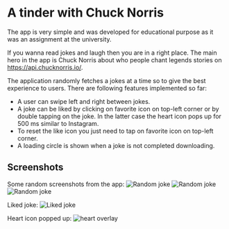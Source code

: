 # A tinder with Chuck Norris

The app is very simple and was developed for educational purpose as it was an assignment at the
university.

If you wanna read jokes and laugh then you are in a right place. The main hero in the app is Chuck
Norris about who people chant legends stories on https://api.chucknorris.io/.

The application randomly fetches a jokes at a time so to give the best experience to users.
There are following features implemented so far:
* A user can swipe left and right between jokes.
* A joke can be liked by clicking on favorite icon on top-left corner or by double tapping on the
  joke. In the latter case the heart icon pops up for 500 ms similar to Instagram.
* To reset the like icon you just need to tap on favorite icon on top-left corner.
* A loading circle is shown when a joke is not completed downloading.


## Screenshots
Some random screenshots from the app:
![Random joke](/screenshots/screenshot1.png)
![Random joke](/screenshots/screenshot2.png)
![Random joke](/screenshots/screenshot3.png)

Liked joke:
![Liked joke](/screenshots/liked_joke.png)

Heart icon popped up:
![heart overlay](/screenshots/heart_overlay.png)


